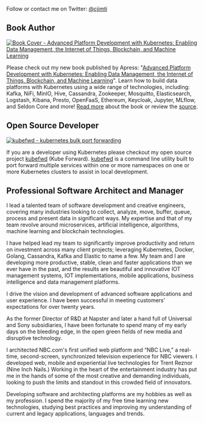 Follow or contact me on Twitter: [@cjimti](https://twitter.com/cjimti)

## Book Author

[![Book Cover - Advanced Platform Development with Kubernetes: Enabling Data Management, the Internet of Things, Blockchain, and Machine Learning](https://raw.githubusercontent.com/apk8s/book-source/master/img/apk8s-banner-w.jpg)](https://amzn.to/3g3ihZ3)

Please check out my new book published by Apress: "[Advanced Platform Development with Kubernetes: Enabling Data Management, the Internet of Things, Blockchain, and Machine Learning](https://www.amazon.com/Advanced-Platform-Development-Kubernetes-Management/dp/1484256107/)". Learn how to build data platforms with Kubernetes using a wide range of technologies, including: Kafka, NiFi, MinIO, Hive, Cassandra, Zookeeper, Mosquitto, Elasticsearch, Logstash, Kibana, Presto, OpenFaaS, Ethereum, Keycloak, Jupyter, MLflow, and Seldon Core and more! [Read more](https://imti.co/kubernetes-platform-book/) about the book or review the [source](https://github.com/apk8s/book-source). 

## Open Source Developer

[![kubefwd - kubernetes bulk port forwarding](https://raw.githubusercontent.com/txn2/kubefwd/master/kubefwd-mast2.jpg)](https://github.com/txn2/kubefwd)

If you are a developer using Kubernetes please checkout my open source project [kubefwd](https://github.com/txn2/kubefwd) (Kube Forward). [kubefwd](https://github.com/txn2/kubefwd) is a command line utility built to port forward multiple services within one or more namespaces on one or more Kubernetes clusters to assist in local development.

## Professional Software Architect and Manager

I lead a talented team of software development and creative engineers, covering many industries looking to collect, analyze, move, buffer, queue, process and present data in significant ways. My expertise and that of my team revolve around microservices, artificial intelligence, algorithms, machine learning and blockchain technologies.

I have helped lead my team to significantly improve productivity and return on investment across many client projects; leveraging Kubernetes, Docker, Golang, Cassandra, Kafka and Elastic to name a few. My team and I are developing more productive, stable, clean and faster applications than we ever have in the past, and the results are beautiful and innovative IOT management systems, IOT implementations, mobile applications, business intelligence and data management platforms.

I drive the vision and development of advanced software applications and user experience. I have been successful in meeting customers’ expectations for over twenty years.

As the former Director of R&D at Napster and later a hand full of Universal and Sony subsidiaries, I have been fortunate to spend many of my early days on the bleeding edge, in the open green fields of new media and disruptive technology.

I architected NBC.com's first unified web platform and “NBC Live,” a real-time, second-screen, synchronized television experience for NBC viewers. I developed web, mobile and experiential live technologies for Trent Reznor (Nine Inch Nails.) Working in the heart of the entertainment industry has put me in the hands of some of the most creative and demanding individuals, looking to push the limits and standout in this crowded field of innovators.

Developing software and architecting platforms are my hobbies as well as my profession. I spend the majority of my free time learning new technologies, studying best practices and improving my understanding of current and legacy applications, languages and trends.

<!--
**cjimti/cjimti** is a ✨ _special_ ✨ repository because its `README.md` (this file) appears on your GitHub profile.

Here are some ideas to get you started:

- 🔭 I’m currently working on ...
- 🌱 I’m currently learning ...
- 👯 I’m looking to collaborate on ...
- 🤔 I’m looking for help with ...
- 💬 Ask me about ...
- 📫 How to reach me: ...
- 😄 Pronouns: ...
- ⚡ Fun fact: ...
-->
